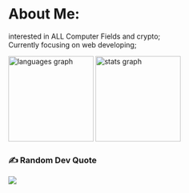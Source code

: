 # About Me: 
interested in ALL Computer Fields and crypto;<br>Currently focusing on web developing;



  <img src="https://github-readme-stats.vercel.app/api/top-langs?username=abderrahm4ne&locale=en&hide_title=false&layout=compact&card_width=320&langs_count=6&theme=dark&hide_border=false" height="170" alt="languages graph" />      <img src="https://github-readme-stats.vercel.app/api?username=Abderrahm4ne&hide_title=false&hide_rank=true&show_icons=true&include_all_commits=true&count_private=true&disable_animations=false&theme=dark&locale=en&hide_border=false" height="170" alt="stats graph" />


### ✍️ Random Dev Quote
![](https://quotes-github-readme.vercel.app/api?type=horizontal&theme=dark)

<!-- Proudly created with GPRM ( https://gprm.itsvg.in ) -->
